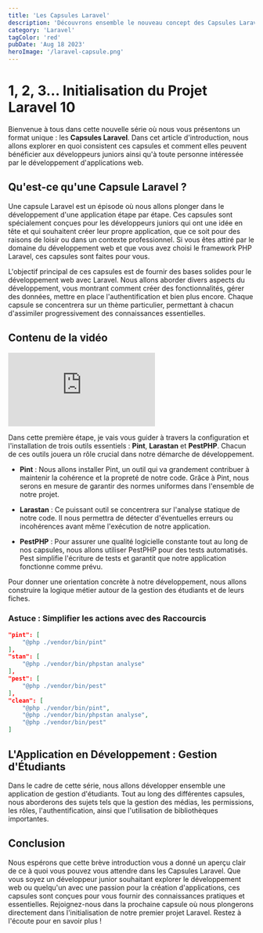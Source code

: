 ```yaml
---
title: 'Les Capsules Laravel'
description: 'Découvrons ensemble le nouveau concept des Capsules Laravel qui est tourné tout particulièrement vers les développeurs junior avide de créer une application professionnelle avec Laravel.'
category: 'Laravel'
tagColor: 'red'
pubDate: 'Aug 18 2023'
heroImage: '/laravel-capsule.png'
---
```


# 1, 2, 3... Initialisation du Projet Laravel 10

Bienvenue à tous dans cette nouvelle série où nous vous présentons un format unique : les **Capsules Laravel**. Dans cet article d'introduction, nous allons explorer en quoi consistent ces capsules et comment elles peuvent bénéficier aux développeurs juniors ainsi qu'à toute personne intéressée par le développement d'applications web.

## Qu'est-ce qu'une Capsule Laravel ?

Une capsule Laravel est un épisode où nous allons plonger dans le développement d'une application étape par étape. Ces capsules sont spécialement conçues pour les développeurs juniors qui ont une idée en tête et qui souhaitent créer leur propre application, que ce soit pour des raisons de loisir ou dans un contexte professionnel. Si vous êtes attiré par le domaine du développement web et que vous avez choisi le framework PHP Laravel, ces capsules sont faites pour vous.

L'objectif principal de ces capsules est de fournir des bases solides pour le développement web avec Laravel. Nous allons aborder divers aspects du développement, vous montrant comment créer des fonctionnalités, gérer des données, mettre en place l'authentification et bien plus encore. Chaque capsule se concentrera sur un thème particulier, permettant à chacun d'assimiler progressivement des connaissances essentielles.

## Contenu de la vidéo

<iframe class="w-full aspect-video" src="https://www.youtube.com/embed/YiiJeqMLOcw" frameborder="0" allowfullscreen></iframe>

Dans cette première étape, je vais vous guider à travers la configuration et l'installation de trois outils essentiels : **Pint**, **Larastan** et **PestPHP**. Chacun de ces outils jouera un rôle crucial dans notre démarche de développement.

- **Pint** : Nous allons installer Pint, un outil qui va grandement contribuer à maintenir la cohérence et la propreté de notre code. Grâce à Pint, nous serons en mesure de garantir des normes uniformes dans l'ensemble de notre projet.

- **Larastan** : Ce puissant outil se concentrera sur l'analyse statique de notre code. Il nous permettra de détecter d'éventuelles erreurs ou incohérences avant même l'exécution de notre application.

- **PestPHP** : Pour assurer une qualité logicielle constante tout au long de nos capsules, nous allons utiliser PestPHP pour des tests automatisés. Pest simplifie l'écriture de tests et garantit que notre application fonctionne comme prévu.

Pour donner une orientation concrète à notre développement, nous allons construire la logique métier autour de la gestion des étudiants et de leurs fiches.

### Astuce : Simplifier les actions avec des Raccourcis

```json
"pint": [
    "@php ./vendor/bin/pint"
],
"stan": [
    "@php ./vendor/bin/phpstan analyse"
],
"pest": [
    "@php ./vendor/bin/pest"
],
"clean": [
    "@php ./vendor/bin/pint",
    "@php ./vendor/bin/phpstan analyse",
    "@php ./vendor/bin/pest"
]
```

## L'Application en Développement : Gestion d'Étudiants

Dans le cadre de cette série, nous allons développer ensemble une application de gestion d'étudiants. Tout au long des différentes capsules, nous aborderons des sujets tels que la gestion des médias, les permissions, les rôles, l'authentification, ainsi que l'utilisation de bibliothèques importantes.

## Conclusion

Nous espérons que cette brève introduction vous a donné un aperçu clair de ce à quoi vous pouvez vous attendre dans les Capsules Laravel. Que vous soyez un développeur junior souhaitant explorer le développement web ou quelqu'un avec une passion pour la création d'applications, ces capsules sont conçues pour vous fournir des connaissances pratiques et essentielles. Rejoignez-nous dans la prochaine capsule où nous plongerons directement dans l'initialisation de notre premier projet Laravel. Restez à l'écoute pour en savoir plus !

